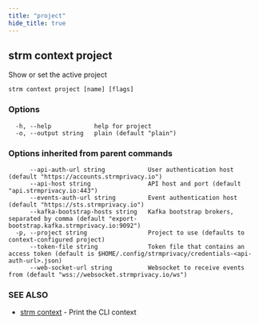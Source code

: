 ```yaml
---
title: "project"
hide_title: true
---
```

## strm context project

Show or set the active project

```
strm context project [name] [flags]
```

### Options

```
  -h, --help            help for project
  -o, --output string   plain (default "plain")
```

### Options inherited from parent commands

```
      --api-auth-url string            User authentication host (default "https://accounts.strmprivacy.io")
      --api-host string                API host and port (default "api.strmprivacy.io:443")
      --events-auth-url string         Event authentication host (default "https://sts.strmprivacy.io")
      --kafka-bootstrap-hosts string   Kafka bootstrap brokers, separated by comma (default "export-bootstrap.kafka.strmprivacy.io:9092")
  -p, --project string                 Project to use (defaults to context-configured project)
      --token-file string              Token file that contains an access token (default is $HOME/.config/strmprivacy/credentials-<api-auth-url>.json)
      --web-socket-url string          Websocket to receive events from (default "wss://websocket.strmprivacy.io/ws")
```

### SEE ALSO

* [strm context](docs/04-reference/01-cli-reference/strm/context/index.md)	 - Print the CLI context


